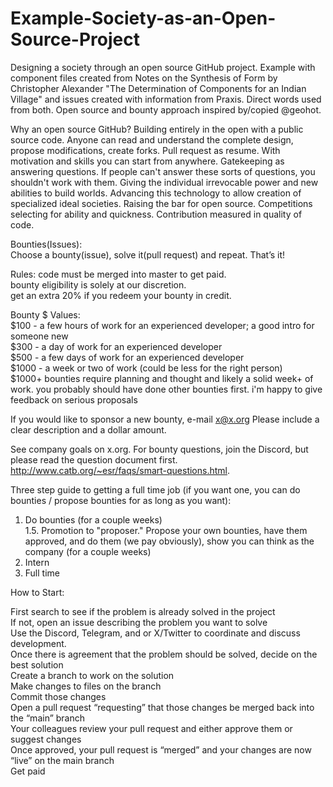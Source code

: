 # Example-Society-as-an-Open-Source-Project
Designing a society through an open source GitHub project. Example with component files created from Notes on the Synthesis of Form by Christopher Alexander "The Determination of Components for an Indian Village" and issues created with information from Praxis. Direct words used from both. Open source and bounty approach inspired by/copied @geohot.

Why an open source GitHub?
Building entirely in the open with a public source code. Anyone can read and understand the complete design, propose modifications, create forks. Pull request as resume. With motivation and skills you can start from anywhere. Gatekeeping as answering questions. If people can't answer these sorts of questions, you shouldn't work with them. Giving the individual irrevocable power and new abilities to build worlds. Advancing this technology to allow creation of specialized ideal societies. Raising the bar for open source. Competitions selecting for ability and quickness. Contribution measured in quality of code. 

Bounties(Issues):  
Choose a bounty(issue), solve it(pull request) and repeat. That’s it! 

Rules:
    code must be merged into master to get paid.  
    bounty eligibility is solely at our discretion.  
    get an extra 20% if you redeem your bounty in credit.  
    
Bounty $ Values:  
   $100 - a few hours of work for an experienced developer; a good intro for someone new  
    $300 - a day of work for an experienced developer  
    $500 - a few days of work for an experienced developer  
    $1000 - a week or two of work (could be less for the right person)  
    $1000+ bounties require planning and thought and likely a solid week+ of work. you probably should have done other bounties first. i'm happy to give feedback on serious proposals  
    
If you would like to sponsor a new bounty, e-mail x@x.org Please include a clear description and a dollar amount.

See company goals on x.org.
For bounty questions, join the Discord, but please read the question document first. http://www.catb.org/~esr/faqs/smart-questions.html.

Three step guide to getting a full time job (if you want one, you can do bounties / propose bounties for as long as you want):  
1. Do bounties (for a couple weeks)  
1.5. Promotion to "proposer." Propose your own bounties, have them approved, and do them (we pay obviously), show you can think as the company (for a couple weeks)  
2. Intern  
3. Full time  
   

How to Start:  

First search to see if the problem is already solved in the project  
If not, open an issue describing the problem you want to solve  
Use the Discord, Telegram, and or X/Twitter to coordinate and discuss development.  
Once there is agreement that the problem should be solved, decide on the best solution  
Create a branch to work on the solution  
Make changes to files on the branch  
Commit those changes  
Open a pull request “requesting” that those changes be merged back into the “main” branch  
Your colleagues review your pull request and either approve them or suggest changes  
Once approved, your pull request is “merged” and your changes are now “live” on the main branch  
Get paid  



